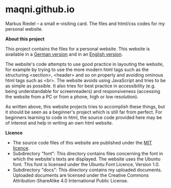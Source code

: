 # maqni.github.io
Markus Riedel – a small e-visiting card. 
The files and html/css codes for my personal website.


**About this project**

This project contains the files for a personal website. 
This website is available in a <a href="https://maqni.github.io/de/index.html">German version</a> and in an <a href="https://maqni.github.io/en/index.html">English version</a>.

The website's code attempts to use good practice in layouting the website, for example by trying to use the more modern html tags such as the structuring &lt;section&gt;, &lt;header&gt; and so on properly and avoiding ominous html tags such as &lt;br&gt;. The website avoids using JavaScript and tries to be as simple as possible. It also tries for best practice in accessibility (e.g. being understandable for screenreaders) and responsiveness (accessing the website from a PC or from a phone, high or low resolution). 

As written above, this website projects tries to accomplish these things, but it should be seen as a beginner's project which is still far from perfect. For beginners learning to code in html, the source code provided here may be of interest and help in writing an own html website.

  
**Licence**

- The source code files of this website are published under the <a href="https://github.com/maqni/maqni.github.io/blob/main/LICENSE">MIT licence</a>. 
- Subdirectory "font": This directory contains files concerning the font in which the website's texts are displayed. The website uses the Ubuntu font. This font is licensed under the Ubuntu Font Licence, Version 1.0.
- Subdirectory "docs": This directory contains my uploaded documents. Uploaded documents are licensed under the Creative Commons Attribution-ShareAlike 4.0 International Public License.

